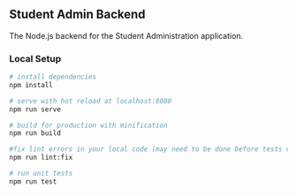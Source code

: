 ## Student Admin Backend
The Node.js backend for the Student Administration application.

### Local Setup

``` bash
# install dependencies
npm install

# serve with hot reload at localhost:8080
npm run serve

# build for production with minification
npm run build

#fix lint errors in your local code (may need to be done before tests can run)
npm run lint:fix

# run unit tests
npm run test

```